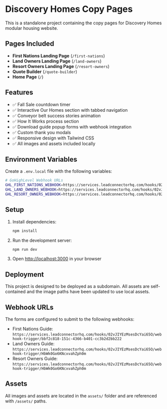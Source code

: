 # Discovery Homes Copy Pages

This is a standalone project containing the copy pages for Discovery Homes modular housing website.

## Pages Included

- **First Nations Landing Page** (`/first-nations`)
- **Land Owners Landing Page** (`/land-owners`) 
- **Resort Owners Landing Page** (`/resort-owners`)
- **Quote Builder** (`/quote-builder`)
- **Home Page** (`/`)

## Features

- ✅ Fall Sale countdown timer
- ✅ Interactive Our Homes section with tabbed navigation
- ✅ Conveyor belt success stories animation
- ✅ How It Works process section
- ✅ Download guide popup forms with webhook integration
- ✅ Custom thank you modals
- ✅ Responsive design with Tailwind CSS
- ✅ All images and assets included locally

## Environment Variables

Create a `.env.local` file with the following variables:

```bash
# GoHighLevel Webhook URLs
GHL_FIRST_NATIONS_WEBHOOK=https://services.leadconnectorhq.com/hooks/02vJIYEzMsesDcYai65O/webhook-trigger/bbf2c818-151c-4366-b401-cc3b2d2bb222
GHL_LAND_OWNERS_WEBHOOK=https://services.leadconnectorhq.com/hooks/02vJIYEzMsesDcYai65O/webhook-trigger/HbWk0Go6KNcxvahZph0m
GHL_RESORT_OWNERS_WEBHOOK=https://services.leadconnectorhq.com/hooks/02vJIYEzMsesDcYai65O/webhook-trigger/HbWk0Go6KNcxvahZph0m
```

## Setup

1. Install dependencies:
   ```bash
   npm install
   ```

2. Run the development server:
   ```bash
   npm run dev
   ```

3. Open [http://localhost:3000](http://localhost:3000) in your browser

## Deployment

This project is designed to be deployed as a subdomain. All assets are self-contained and the image paths have been updated to use local assets.

## Webhook URLs

The forms are configured to submit to the following webhooks:
- First Nations Guide: `https://services.leadconnectorhq.com/hooks/02vJIYEzMsesDcYai65O/webhook-trigger/bbf2c818-151c-4366-b401-cc3b2d2bb222`
- Land Owners Guide: `https://services.leadconnectorhq.com/hooks/02vJIYEzMsesDcYai65O/webhook-trigger/HbWk0Go6KNcxvahZph0m`
- Resort Owners Guide: `https://services.leadconnectorhq.com/hooks/02vJIYEzMsesDcYai65O/webhook-trigger/HbWk0Go6KNcxvahZph0m`

## Assets

All images and assets are located in the `assets/` folder and are referenced with `/assets/` paths.

